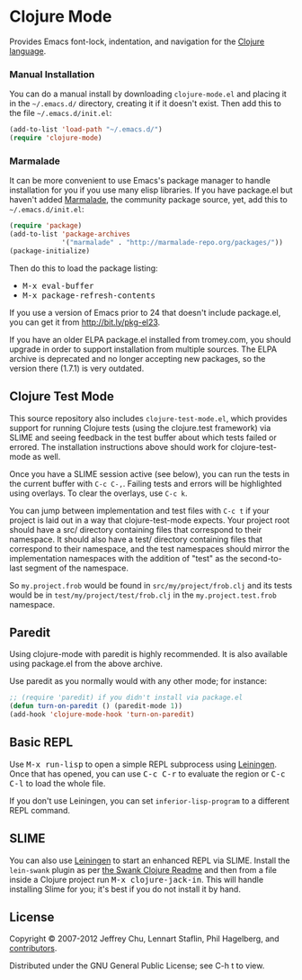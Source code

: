 # Clojure Mode

Provides Emacs font-lock, indentation, and navigation for the
[Clojure language](http://clojure.org).

### Manual Installation

You can do a manual install by downloading `clojure-mode.el` and
placing it in the `~/.emacs.d/` directory, creating it if it doesn't
exist. Then add this to the file `~/.emacs.d/init.el`:

```lisp
(add-to-list 'load-path "~/.emacs.d/")
(require 'clojure-mode)
```

### Marmalade

It can be more convenient to use Emacs's package manager to handle
installation for you if you use many elisp libraries. If you have
package.el but haven't added [Marmalade](http://marmalade-repo.org),
the community package source, yet, add this to `~/.emacs.d/init.el`:

```lisp
(require 'package)
(add-to-list 'package-archives
             '("marmalade" . "http://marmalade-repo.org/packages/"))
(package-initialize)
```

Then do this to load the package listing:

* <kbd>M-x eval-buffer</kbd>
* <kbd>M-x package-refresh-contents</kbd>

If you use a version of Emacs prior to 24 that doesn't include
package.el, you can get it from http://bit.ly/pkg-el23.

If you have an older ELPA package.el installed from tromey.com, you
should upgrade in order to support installation from multiple sources.
The ELPA archive is deprecated and no longer accepting new packages,
so the version there (1.7.1) is very outdated.

## Clojure Test Mode

This source repository also includes `clojure-test-mode.el`, which
provides support for running Clojure tests (using the clojure.test
framework) via SLIME and seeing feedback in the test buffer about
which tests failed or errored. The installation instructions above
should work for clojure-test-mode as well.

Once you have a SLIME session active (see below), you can run the
tests in the current buffer with `C-c C-,`. Failing tests and errors
will be highlighted using overlays. To clear the overlays, use `C-c k`.

You can jump between implementation and test files with `C-c t` if
your project is laid out in a way that clojure-test-mode expects. Your
project root should have a src/ directory containing files that
correspond to their namespace. It should also have a test/ directory
containing files that correspond to their namespace, and the test
namespaces should mirror the implementation namespaces with the
addition of "test" as the second-to-last segment of the namespace.

So `my.project.frob` would be found in `src/my/project/frob.clj` and
its tests would be in `test/my/project/test/frob.clj` in the
`my.project.test.frob` namespace.

## Paredit

Using clojure-mode with paredit is highly recommended. It is also
available using package.el from the above archive.

Use paredit as you normally would with any other mode; for instance:

```lisp
;; (require 'paredit) if you didn't install via package.el
(defun turn-on-paredit () (paredit-mode 1))
(add-hook 'clojure-mode-hook 'turn-on-paredit)
```

## Basic REPL

Use <kbd>M-x run-lisp</kbd> to open a simple REPL subprocess using
[Leiningen](http://github.com/technomancy/leiningen). Once that has
opened, you can use <kbd>C-c C-r</kbd> to evaluate the region or
<kbd>C-c C-l</kbd> to load the whole file.

If you don't use Leiningen, you can set `inferior-lisp-program` to
a different REPL command.

## SLIME

You can also use [Leiningen](http://github.com/technomancy/leiningen)
to start an enhanced REPL via SLIME. Install the `lein-swank` plugin
as per
[the Swank Clojure Readme](https://github.com/technomancy/swank.clojure)
and then from a file inside a Clojure project run <kbd>M-x
clojure-jack-in</kbd>. This will handle installing Slime for you; it's
best if you do not install it by hand.

## License

Copyright © 2007-2012 Jeffrey Chu, Lennart Staflin, Phil Hagelberg,
and [contributors](https://github.com/technomancy/clojure-mode/contributors).

Distributed under the GNU General Public License; see C-h t to view.
